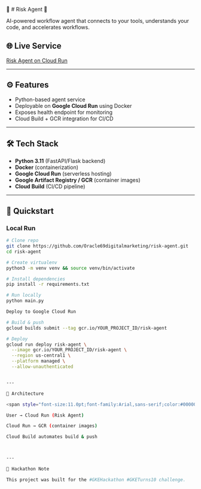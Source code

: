 
📌 # Risk Agent 🚀

AI-powered workflow agent that connects to your tools, understands your code, and accelerates workflows.

## 🌐 Live Service
[Risk Agent on Cloud Run](https://risk-agent-172315192975.us-central1.run.app)

---

## ⚙️ Features
- Python-based agent service
- Deployable on **Google Cloud Run** using Docker
- Exposes health endpoint for monitoring
- Cloud Build + GCR integration for CI/CD

---

## 🛠️ Tech Stack
- **Python 3.11** (FastAPI/Flask backend)
- **Docker** (containerization)
- **Google Cloud Run** (serverless hosting)
- **Google Artifact Registry / GCR** (container images)
- **Cloud Build** (CI/CD pipeline)

---

## 🚀 Quickstart

### Local Run
```bash
# Clone repo
git clone https://github.com/Oracle69digitalmarketing/risk-agent.git
cd risk-agent

# Create virtualenv
python3 -m venv venv && source venv/bin/activate

# Install dependencies
pip install -r requirements.txt

# Run locally
python main.py

Deploy to Google Cloud Run

# Build & push
gcloud builds submit --tag gcr.io/YOUR_PROJECT_ID/risk-agent

# Deploy
gcloud run deploy risk-agent \
  --image gcr.io/YOUR_PROJECT_ID/risk-agent \
  --region us-central1 \
  --platform managed \
  --allow-unauthenticated


---

📐 Architecture

<span style="font-size:11.0pt;font-family:Arial,sans-serif;color:#000000;background-color:transparent;font-weight:400;font-style:normal;font-variant:normal;text-decoration:none;vertical-align:baseline;white-space:pre;white-space:pre-wrap;" id="docs-internal-guid-85dd74fb-7fff-74ec-1487-32b12c5742a7"><span style="border:none;display:inline-block;height:416.0px;overflow:hidden;width:624.0px;"><img height="416.0" src="https://lh7-rt.googleusercontent.com/docsz/AD_4nXeHOpRxm5Ew0D_1_tmvLah_QU20bhd7FZE6-zJ4jLcF3ugXBqLvI1v3ylOLjzEHVsYx3nm4SDIryfQmYIkEfBMFyC82EWkCy_CvYZ0y29eI0lJEN58XVT6auCmfb_zO_Ukvz3Rd?key=CRXfBwI762Tj8WYMqDd6UQ" style="margin-left:0.0px;margin-top:0.0px;" width="624.0" /></span></span>

User → Cloud Run (Risk Agent)

Cloud Run → GCR (container images)

Cloud Build automates build & push



---

📜 Hackathon Note

This project was built for the #GKEHackathon #GKETurns10 challenge.


